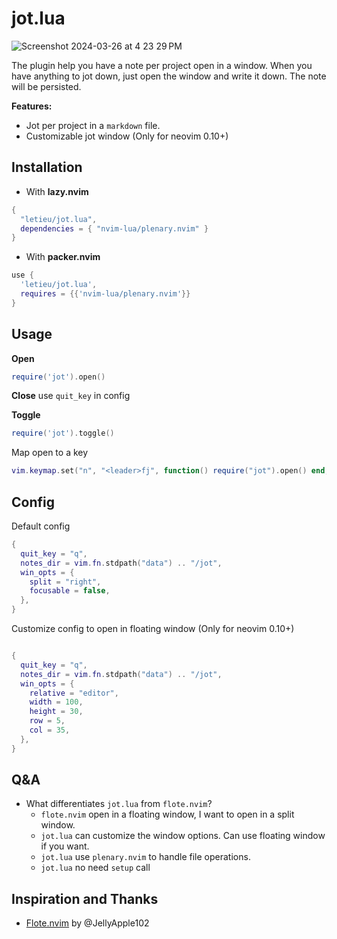 # jot.lua
![Screenshot 2024-03-26 at 4 23 29 PM](https://github.com/letieu/jot.lua/assets/53562817/48ead8c9-528f-456e-b972-42a6da1737fe)

The plugin help you have a note per project open in a window. When you have
anything to jot down, just open the window and write it down. The note will be
persisted.

**Features:**

* Jot per project in a `markdown` file.
* Customizable jot window (Only for neovim 0.10+)

## Installation

* With **lazy.nvim**
```lua
{
  "letieu/jot.lua",
  dependencies = { "nvim-lua/plenary.nvim" }
}
```
* With **packer.nvim**
```lua
use {
  'letieu/jot.lua',
  requires = {{'nvim-lua/plenary.nvim'}}
}
```

## Usage

**Open**
```lua
require('jot').open()
```

**Close** use `quit_key` in config

**Toggle**
```lua
require('jot').toggle()
```

Map open to a key
```lua
vim.keymap.set("n", "<leader>fj", function() require("jot").open() end, { noremap = true, silent = true })
```

## Config

Default config

```lua
{
  quit_key = "q",
  notes_dir = vim.fn.stdpath("data") .. "/jot",
  win_opts = {
    split = "right",
    focusable = false,
  },
}
```

Customize config to open in floating window (Only for neovim 0.10+)
```lua

{
  quit_key = "q",
  notes_dir = vim.fn.stdpath("data") .. "/jot",
  win_opts = {
    relative = "editor",
    width = 100,
    height = 30,
    row = 5,
    col = 35,
  },
}
```

## Q&A
- What differentiates `jot.lua` from `flote.nvim`?
  - `flote.nvim` open in a floating window, I want to open in a split window.
  - `jot.lua` can customize the window options. Can use floating window if you want.
  - `jot.lua` use `plenary.nvim` to handle file operations.
  - `jot.lua` no need `setup` call

## Inspiration and Thanks
- [Flote.nvim](https://github.com/JellyApple102/flote.nvim) by @JellyApple102
